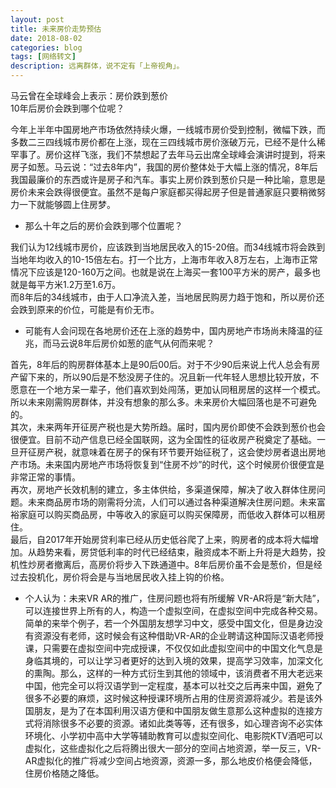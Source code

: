 ```yaml
---
layout: post
title: 未来房价走势预估
date: 2018-08-02
categories: blog
tags: [网络转文]
description: 远离群体，说不定有「上帝视角」。
---
```

马云曾在全球峰会上表示：房价跌到葱价  
10年后房价会跌到哪个位呢？  

今年上半年中国房地产市场依然持续火爆，一线城市房价受到控制，微幅下跌，而多数二三四线城市房价都在上涨，现在三四线城市房价涨破万元，已经不是什么稀罕事了。房价这样飞涨，我们不禁想起了去年马云出席全球峰会演讲时提到，将来房子如葱。马云说：“过去8年内”，我国的房价整体处于大幅上涨的情况，8年后我国最廉价的东西或许是房子和汽车。事实上房价跌到葱价只是一种比喻，意思是房价未来会跌得很便宜。虽然不是每户家庭都买得起房子但是普通家庭只要稍微努力一下就能够圆上住房梦。  

- 那么十年之后的房价会跌到哪个位置呢？  

我们认为12线城市房价，应该跌到当地居民收入的15-20倍。而34线城市将会跌到当地年均收入的10-15倍左右。打一个比方，上海市年收入8万左右，上海市正常情况下应该是120-160万之间。也就是说在上海买一套100平方米的房产，最多也就是每平方米1.2万至1.6万。  
而8年后的34线城市，由于人口净流入差，当地居民购房力趋于饱和，所以房价还会跌到原来的价位，可能是有价无市。

-  可能有人会问现在各地房价还在上涨的趋势中，国内房地产市场尚未降温的征兆，而马云说8年后房价如葱的底气从何而来呢？

首先，8年后的购房群体基本上是90后00后。对于不少90后来说上代人总会有房产留下来的，所以90后是不愁没房子住的。况且新一代年轻人思想比较开放，不愿意在一个地方呆一辈子，他们喜欢到处闯荡，更加认同租房居的这样一个模式。所以未来刚需购房群体，并没有想象的那么多。未来房价大幅回落也是不可避免的。  
其次，未来两年开征房产税也是大势所趋。届时，国内房价即使不会跌到葱价也会很便宜。目前不动产信息已经全国联网，这为全国性的征收房产税奠定了基础。一旦开征房产税，就意味着在房子的保有环节要开始征税了，这会使炒房者退出房地产市场。未来国内房地产市场将恢复到“住房不炒”的时代，这个时候房价很便宜是非常正常的事情。  
再次，房地产长效机制的建立，多主体供给，多渠道保障，解决了收入群体住房问题。未来商品房市场的刚需将分流，人们可以通过各种渠道解决住房问题。未来富裕家庭可以购买商品房，中等收入的家庭可以购买保障房，而低收入群体可以租房住。   
最后，自2017年开始房贷利率已经从历史低谷爬了上来，购房者的成本将大幅增加。从趋势来看，房贷低利率的时代已经结束，融资成本不断上升将是大趋势，投机性炒房者撤离后，高房价将步入下跌通道中。8年后房价虽不会是葱价，但是经过去投机化，房价将会是与当地居民收入挂上钩的价格。

- 个人认为：未来VR AR的推广，住房问题也将有所缓解
VR-AR将是“新大陆”，可以连接世界上所有的人，构造一个虚拟空间，在虚拟空间中完成各种交易。简单的来举个例子，若一个外国朋友想学习中文，感受中国文化，但是身边没有资源没有老师，这时候会有这种借助VR-AR的企业聘请这种国际汉语老师授课，只需要在虚拟空间中完成授课，不仅仅如此虚拟空间中的中国文化气息是身临其境的，可以让学习者更好的达到入境的效果，提高学习效率，加深文化的熏陶。那么，这样的一种方式衍生到其他的领域中，该消费者不用大老远来中国，他完全可以将汉语学到一定程度，基本可以社交之后再来中国，避免了很多不必要的麻烦，这时候这种授课环境所占用的住房资源将减少。若是该外国朋友，是为了在本国利用汉语方便和中国朋友做生意那么这种虚拟的连接方式将消除很多不必要的资源。诸如此类等等，还有很多，如心理咨询不必实体环境化、小学初中高中大学等辅助教育可以虚拟空间化、电影院KTV酒吧可以虚拟化，这些虚拟化之后将腾出很大一部分的空间占地资源，举一反三，VR-AR虚拟化的推广将减少空间占地资源，资源一多，那么地皮价格便会降低，住房价格随之降低。

